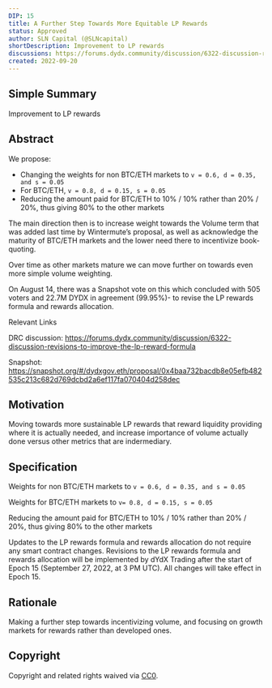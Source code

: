 ```yaml
---
DIP: 15
title: A Further Step Towards More Equitable LP Rewards
status: Approved
author: SLN Capital (@SLNcapital)
shortDescription: Improvement to LP rewards
discussions: https://forums.dydx.community/discussion/6322-discussion-revisions-to-improve-the-lp-reward-formula
created: 2022-09-20
---
```


## Simple Summary

Improvement to LP rewards

## Abstract

We propose:

- Changing the weights for non BTC/ETH markets to `v = 0.6, d = 0.35, and s = 0.05`
- For BTC/ETH, `v = 0.8, d = 0.15, s = 0.05` 
- Reducing the amount paid for BTC/ETH to 10% / 10% rather than 20% / 20%, thus giving 80% to the other markets

The main direction then is to increase weight towards the Volume term that was added last time by Wintermute’s proposal, as well as acknowledge the maturity of BTC/ETH markets and the lower need there to incentivize book-quoting.

Over time as other markets mature we can move further on towards even more simple volume weighting.

On August 14, there was a Snapshot vote on this which concluded with 505 voters and 22.7M DYDX in agreement (99.95%)- to revise the LP rewards formula and rewards allocation.

Relevant Links

DRC discussion: https://forums.dydx.community/discussion/6322-discussion-revisions-to-improve-the-lp-reward-formula

Snapshot: https://snapshot.org/#/dydxgov.eth/proposal/0x4baa732bacdb8e05efb482535c213c682d769dcbd2a6ef117fa070404d258dec

## Motivation

Moving towards more sustainable LP rewards that reward liquidity providing where it is actually needed, and increase importance of volume actually done versus other metrics that are indermediary.

## Specification

Weights for non BTC/ETH markets to `v = 0.6, d = 0.35, and s = 0.05`

Weights for BTC/ETH markets to `v= 0.8, d = 0.15, s = 0.05`

Reducing the amount paid for BTC/ETH to 10% / 10% rather than 20% / 20%, thus giving 80% to the other markets

Updates to the LP rewards formula and rewards allocation do not require any smart contract changes. Revisions to the LP rewards formula and rewards allocation will be implemented by dYdX Trading after the start of Epoch 15 (September 27, 2022, at 3 PM UTC). All changes will take effect in Epoch 15.

## Rationale

Making a further step towards incentivizing volume, and focusing on growth markets for rewards rather than developed ones.

## Copyright

Copyright and related rights waived via [CC0](https://creativecommons.org/publicdomain/zero/1.0/).
